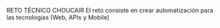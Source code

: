 RETO TÉCNICO CHOUCAIR
El reto consiste en crear automatización para las tecnologías (Web, APIs y Mobile)
